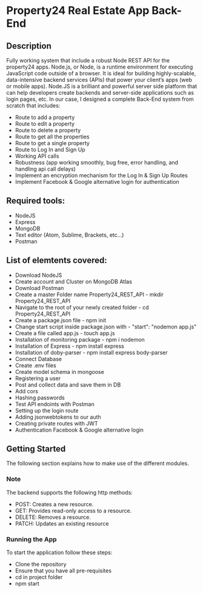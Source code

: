 # Property24 Real Estate App Back-End

## Description
Fully working system that include a robust Node REST API for the property24 apps.
Node.js, or Node, is a runtime environment for executing JavaScript code outside of a browser. It is ideal for building highly-scalable, data-intensive backend services (APIs) that power your client’s apps (web or mobile apps). Node.JS is a brilliant and powerful server side platform that can help developers create backends and server-side applications such as login pages, etc. In our case, I designed a complete Back-End system from scratch that includes:
- Route to add a property
- Route to edit a property
- Route to delete a property
- Route to get all the properties
- Route to get a single property
- Route to Log In and Sign Up
- Working API calls
- Robustness (app working smoothly, bug free, error handling, and handling api call delays)
- Implement an encryption mechanism for the Log In & Sign Up Routes
- Implement Facebook & Google alternative login for authentication

## Required tools:
- NodeJS
- Express
- MongoDB
- Text editor (Atom, Sublime, Brackets, etc...)
- Postman

## List of elemtents covered:
- Download NodeJS
- Create account and Cluster on MongoDB Atlas
- Download Postman
- Create a master Folder name Property24_REST_API - mkdir Property24_REST_API
- Navigate to the root of your newly created folder - cd Property24_REST_API
- Create a package.json file - npm init
- Change start script inside package.json with - "start": "nodemon app.js"
- Create a file called app.js - touch app.js
- Installation of monitoring package - npm i nodemon
- Installation of Express - npm install express
- Installation of doby-parser - npm install express body-parser
- Connect Database
- Create .env files
- Create model schema in mongoose
- Registering a user
- Post and collect data and save them in DB
- Add cors
- Hashing passwords
- Test API endoints with Postman
- Setting up the login route
- Adding jsonwebtokens to our auth
- Creating private routes with JWT
- Authentication Facebook & Google alternative login 

## Getting Started
The following section explains how to make use of the different modules.

### Note
The backend supports the following http methods: 
- POST:  Creates a new resource.
- GET: Provides read-only access to a resource.
- DELETE: Removes a resource.
- PATCH: Updates an existing resource

### Running the App
To start the application follow these steps:
- Clone the repository
- Ensure that you have all pre-requisites
- cd in project folder
- npm start
